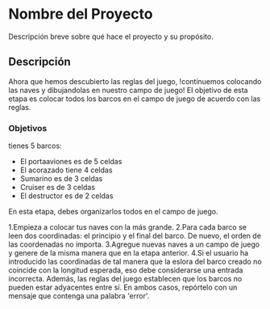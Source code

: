 ﻿# Nombre del Proyecto

Descripción breve sobre qué hace el proyecto y su propósito.

## Descripción

Ahora que hemos descubierto las reglas del juego, !continuemos colocando las naves y dibujandolas en nuestro campo
de juego! El objetivo de esta etapa es colocar todos los barcos en el campo de juego de acuerdo con las 
reglas.

### Objetivos

tienes 5 barcos:

- El portaaviones es de 5 celdas
- El acorazado tiene 4 celdas
- Sumarino es de 3 celdas
- Cruiser es de 3 celdas
- El destructor es de 2 celdas

En esta etapa, debes organizarlos todos en el campo de juego.

1.Empieza a colocar tus naves con la más grande.
2.Para cada barco se leen dos coordinadas: el principio y el final del barco. De nuevo, el orden de las coordenadas no importa.
3.Agregue nuevas naves a un campo de juego y genere de la misma manera que en la etapa anterior.
4.Si el usuario ha introducido las coordinadas de tal manera que la eslora del barco creado no coincide con la longitud esperada, eso debe
  considerarse una entrada incorrecta. Además, las reglas del juego establecen que los barcos no pueden estar adyacentes entre sí. En
  ambos casos, repórtelo con un mensaje que contenga una palabra 'error'.
